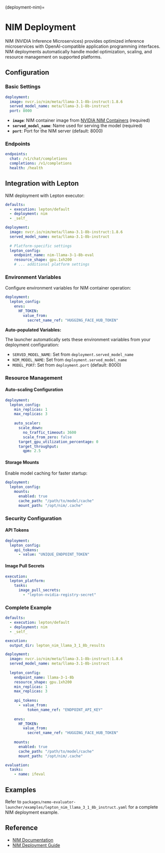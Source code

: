 (deployment-nim)=

# NIM Deployment

NIM (NVIDIA Inference Microservices) provides optimized inference microservices with OpenAI-compatible application programming interfaces. NIM deployments automatically handle model optimization, scaling, and resource management on supported platforms.


## Configuration

### Basic Settings

```yaml
deployment:
  image: nvcr.io/nim/meta/llama-3.1-8b-instruct:1.8.6
  served_model_name: meta/llama-3.1-8b-instruct
  port: 8000
```

- **`image`**: NIM container image from [NVIDIA NIM Containers](https://catalog.ngc.nvidia.com/containers?filters=nvidia_nim) (required)
- **`served_model_name`**: Name used for serving the model (required)
- **`port`**: Port for the NIM server (default: 8000)

### Endpoints

```yaml
endpoints:
  chat: /v1/chat/completions
  completions: /v1/completions
  health: /health
```

## Integration with Lepton

NIM deployment with Lepton executor:

```yaml
defaults:
  - execution: lepton/default
  - deployment: nim
  - _self_

deployment:
  image: nvcr.io/nim/meta/llama-3.1-8b-instruct:1.8.6
  served_model_name: meta/llama-3.1-8b-instruct
  
  # Platform-specific settings
  lepton_config:
    endpoint_name: nim-llama-3-1-8b-eval
    resource_shape: gpu.1xh200
    # ... additional platform settings
```

### Environment Variables

Configure environment variables for NIM container operation:

```yaml
deployment:
  lepton_config:
    envs:
      HF_TOKEN:
        value_from:
          secret_name_ref: "HUGGING_FACE_HUB_TOKEN"
```

**Auto-populated Variables:**

The launcher automatically sets these environment variables from your deployment configuration:

- `SERVED_MODEL_NAME`: Set from `deployment.served_model_name`
- `NIM_MODEL_NAME`: Set from `deployment.served_model_name`
- `MODEL_PORT`: Set from `deployment.port` (default: 8000)

### Resource Management

#### Auto-scaling Configuration

```yaml
deployment:
  lepton_config:
    min_replicas: 1
    max_replicas: 3
    
    auto_scaler:
      scale_down:
        no_traffic_timeout: 3600
        scale_from_zero: false
      target_gpu_utilization_percentage: 0
      target_throughput:
        qpm: 2.5
```

#### Storage Mounts

Enable model caching for faster startup:

```yaml
deployment:
  lepton_config:
    mounts:
      enabled: true
      cache_path: "/path/to/model/cache"
      mount_path: "/opt/nim/.cache"
```

### Security Configuration

#### API Tokens

```yaml
deployment:
  lepton_config:
    api_tokens:
      - value: "UNIQUE_ENDPOINT_TOKEN"
```

#### Image Pull Secrets

```yaml
execution:
  lepton_platform:
    tasks:
      image_pull_secrets:
        - "lepton-nvidia-registry-secret"
```

### Complete Example

```yaml
defaults:
  - execution: lepton/default
  - deployment: nim
  - _self_

execution:
  output_dir: lepton_nim_llama_3_1_8b_results

deployment:
  image: nvcr.io/nim/meta/llama-3.1-8b-instruct:1.8.6
  served_model_name: meta/llama-3.1-8b-instruct
  
  lepton_config:
    endpoint_name: llama-3-1-8b
    resource_shape: gpu.1xh200
    min_replicas: 1
    max_replicas: 3
    
    api_tokens:
      - value_from:
          token_name_ref: "ENDPOINT_API_KEY"
    
    envs:
      HF_TOKEN:
        value_from:
          secret_name_ref: "HUGGING_FACE_HUB_TOKEN"
    
    mounts:
      enabled: true
      cache_path: "/path/to/model/cache"
      mount_path: "/opt/nim/.cache"

evaluation:
  tasks:
    - name: ifeval
```

## Examples

Refer to `packages/nemo-evaluator-launcher/examples/lepton_nim_llama_3_1_8b_instruct.yaml` for a complete NIM deployment example.

## Reference

- [NIM Documentation](https://docs.nvidia.com/nim/)
- [NIM Deployment Guide](https://docs.nvidia.com/nim/large-language-models/latest/deployment-guide.html)
